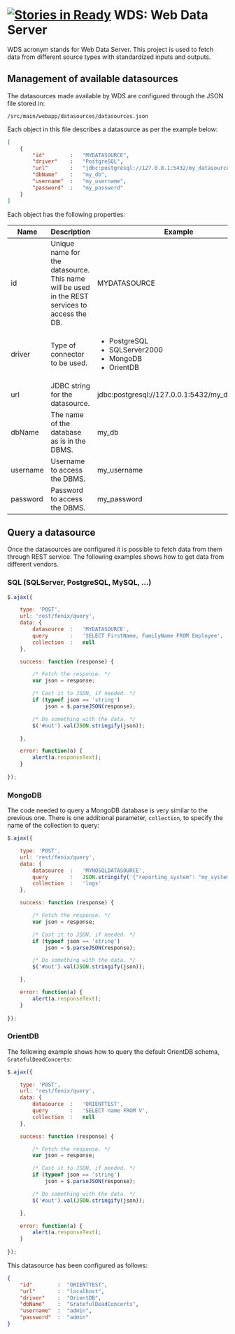 [![Stories in Ready](https://badge.waffle.io/FENIX-Platform/WDS.png?label=ready&title=Ready)](https://waffle.io/FENIX-Platform/WDS)
WDS: Web Data Server
====================

WDS acronym stands for Web Data Server. This project is used to fetch data from different source types with  standardized inputs and outputs. 

Management of available datasources
-----------------------------------

The datasources made available by WDS are configured through the JSON file stored in:

```
/src/main/webapp/datasources/datasources.json
```

Each object in this file describes a datasource as per the example below:

```json
[
    {
        "id"        :   "MYDATASOURCE",
        "driver"    :   "PostgreSQL",
        "url"       :   "jdbc:postgresql://127.0.0.1:5432/my_datasource",
        "dbName"    :   "my_db",
        "username"  :   "my_username",
        "password"  :   "my_password"
    }
]
```

Each object has the following properties:

|Name|Description|Example|
|----|-----------|-------|
|id|Unique name for the datasource. This name will be used in the REST services to access the DB.|MYDATASOURCE|
|driver|Type of connector to be used.|<ul><li>PostgreSQL</li><li>SQLServer2000</li><li>MongoDB</li><li>OrientDB</li><ul>|
|url|JDBC string for the datasource.|jdbc:postgresql://127.0.0.1:5432/my_datasource|
|dbName|The name of the database as is in the DBMS.|my_db|
|username|Username to access the DBMS.|my_username|
|password|Password to access the DBMS.|my_password|

Query a datasource
------------------
Once the datasources are configured it is possible to fetch data from them through REST service. The following examples shows how to get data from different vendors.

### SQL (SQLServer, PostgreSQL, MySQL, ...)

```javascript
$.ajax({

    type: 'POST',
    url: 'rest/fenix/query',
    data: {
        datasource  :   'MYDATASOURCE',
        query       :   'SELECT FirstName, FamilyName FROM Employee',
        collection  :   null
    },

    success: function (response) {

        /* Fetch the response. */
        var json = response;

        /* Cast it to JSON, if needed. */
        if (typeof json == 'string')
            json = $.parseJSON(response);

        /* Do something with the data. */
        $('#out').val(JSON.stringify(json));

    },

    error: function(a) {
        alert(a.responseText);
    }
    
});
```

### MongoDB

The code needed to query a MongoDB database is very similar to the previous one. There is one additional parameter, ```collection```, to specify the name of the collection to query:

```javascript
$.ajax({

    type: 'POST',
    url: 'rest/fenix/query',
    data: {
        datasource  :   'MYNOSQLDATASOURCE',
        query       :   JSON.stringify('{"reporting_system": "my_system"}'),
        collection  :   'logs'
    },

    success: function (response) {

        /* Fetch the response. */
        var json = response;

        /* Cast it to JSON, if needed. */
        if (typeof json == 'string')
            json = $.parseJSON(response);

        /* Do something with the data. */
        $('#out').val(JSON.stringify(json));

    },

    error: function(a) {
        alert(a.responseText);
    }
    
});
```

### OrientDB

The following example shows how to query the default OrientDB schema, ```GratefulDeadConcerts```:

```javascript
$.ajax({

    type: 'POST',
    url: 'rest/fenix/query',
    data: {
        datasource  :   'ORIENTTEST',
        query       :   'SELECT name FROM V',
        collection  :   null
    },

    success: function (response) {

        /* Fetch the response. */
        var json = response;

        /* Cast it to JSON, if needed. */
        if (typeof json == 'string')
            json = $.parseJSON(response);

        /* Do something with the data. */
        $('#out').val(JSON.stringify(json));

    },

    error: function(a) {
        alert(a.responseText);
    }
    
});
```

This datasource has been configured as follows:

```json
{
    "id"        :  "ORIENTTEST",
    "url"       :  "localhost",
    "driver"    :  "OrientDB",
    "dbName"    :  "GratefulDeadConcerts",
    "username"  :  "admin",
    "password"  :  "admin"
}
```

